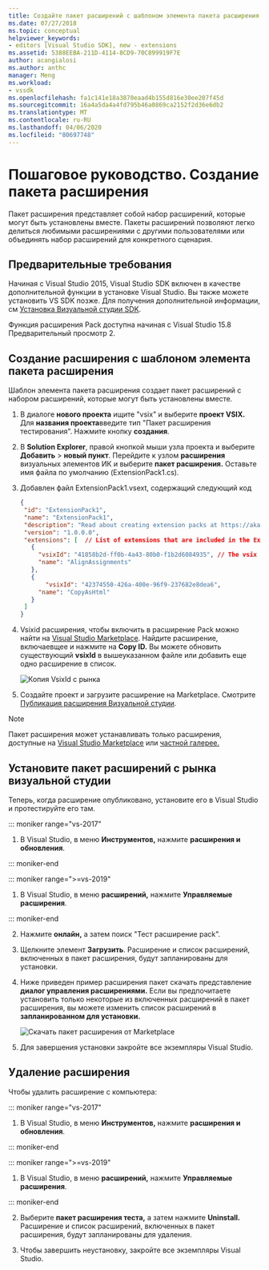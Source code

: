 ```yaml
---
title: Создайте пакет расширений с шаблоном элемента пакета расширения (ru) Документы Майкрософт
ms.date: 07/27/2018
ms.topic: conceptual
helpviewer_keywords:
- editors [Visual Studio SDK], new - extensions
ms.assetid: 5388EEBA-211D-4114-8CD9-70C899919F7E
author: acangialosi
ms.author: anthc
manager: Meng
ms.workload:
- vssdk
ms.openlocfilehash: fa1c141e18a3870eaad4b155d816e30ee207f45d
ms.sourcegitcommit: 16a4a5da4a4fd795b46a0869ca2152f2d36e6db2
ms.translationtype: MT
ms.contentlocale: ru-RU
ms.lasthandoff: 04/06/2020
ms.locfileid: "80697748"
---
```

# <a name="walkthrough-create-an-extension-pack"></a>Пошаговое руководство. Создание пакета расширения

Пакет расширения представляет собой набор расширений, которые могут быть установлены вместе. Пакеты расширений позволяют легко делиться любимыми расширениями с другими пользователями или объединять набор расширений для конкретного сценария.

## <a name="prerequisites"></a>Предварительные требования

Начиная с Visual Studio 2015, Visual Studio SDK включен в качестве дополнительной функции в установке Visual Studio. Вы также можете установить VS SDK позже. Для получения дополнительной информации, см [Установка Визуальной студии SDK](../extensibility/installing-the-visual-studio-sdk.md).

Функция расширения Pack доступна начиная с Visual Studio 15.8 Предварительный просмотр 2.

## <a name="create-an-extension-with-an-extension-pack-item-template"></a>Создание расширения с шаблоном элемента пакета расширения

Шаблон элемента пакета расширения создает пакет расширений с набором расширений, которые могут быть установлены вместе.

1. В диалоге **нового проекта** ищите "vsix" и выберите **проект VSIX.** Для **названия проекта**введите тип "Пакет расширения тестирования". Нажмите кнопку **создания**.

2. В **Solution Explorer**, правой кнопкой мыши узла проекта и выберите **Добавить** > **новый пункт**. Перейдите к узлом **расширения** визуальных элементов ИК и выберите **пакет расширения.** Оставьте имя файла по умолчанию (ExtensionPack1.cs).

3. Добавлен файл ExtensionPack1.vsext, содержащий следующий код

   ```json
   {
    "id": "ExtensionPack1",
    "name": "ExtensionPack1",
    "description": "Read about creating extension packs at https://aka.ms/vsextpack",
    "version": "1.0.0.0",
    "extensions": [  // List of extensions that are included in the Extension Pack.
      {
        "vsixId": "41858b2d-ff0b-4a43-80b0-f1b2d6084935", // The vsix id of the extension you want to   include.
        "name": "AlignAssignments"
      },
      {
          "vsixId": "42374550-426a-400e-96f9-237682e8dea6",
        "name": "CopyAsHtml"
      }
    ]
   }
   ```

4. Vsixid расширения, чтобы включить в расширение Pack можно найти на [Visual Studio Marketplace](https://marketplace.visualstudio.com/). Найдите расширение, включаевщее и нажмите на **Copy ID.** Вы можете обновить существующий **vsixId** в вышеуказанном файле или добавить еще одно расширение в список.

    ![Копия VsixId с рынка](media/vsixid-marketplace.png)

5. Создайте проект и загрузите расширение на Marketplace. Смотрите [Публикация расширения Визуальной студии](../extensibility/walkthrough-publishing-a-visual-studio-extension.md).

> [!NOTE]
> Пакет расширения может устанавливать только расширения, доступные на [Visual Studio Marketplace](https://marketplace.visualstudio.com/) или [частной галерее.](../extensibility/how-to-create-an-atom-feed-for-a-private-gallery.md)

## <a name="install-the-extension-pack-from-the-visual-studio-marketplace"></a>Установите пакет расширений с рынка визуальной студии

Теперь, когда расширение опубликовано, установите его в Visual Studio и протестируйте его там.

::: moniker range="vs-2017"

1. В Visual Studio, в меню **Инструментов,** нажмите **расширения и обновления**.

::: moniker-end

::: moniker range=">=vs-2019"

1. В Visual Studio, в меню **расширений,** нажмите **Управляемые расширения**.

::: moniker-end

2. Нажмите **онлайн,** а затем поиск "Тест расширение pack".

3. Щелкните элемент **Загрузить**. Расширение и список расширений, включенных в пакет расширения, будут запланированы для установки.

4. Ниже приведен пример расширения пакет скачать представление **диалог управления расширениями.** Если вы предпочитаете установить только некоторые из включенных расширений в пакет расширения, вы можете изменить список расширений в **запланированном для установки.**

    ![Скачать пакет расширения от Marketplace](media/vside-extensionpack.png)

5. Для завершения установки закройте все экземпляры Visual Studio.

## <a name="remove-the-extension"></a>Удаление расширения

Чтобы удалить расширение с компьютера:

::: moniker range="vs-2017"

1. В Visual Studio, в меню **Инструментов,** нажмите **расширения и обновления**.

::: moniker-end

::: moniker range=">=vs-2019"

1. В Visual Studio, в меню **расширений,** нажмите **Управляемые расширения**.

::: moniker-end

2. Выберите **пакет расширения теста,** а затем нажмите **Uninstall.** Расширение и список расширений, включенных в пакет расширения, будут запланированы для удаления.

3. Чтобы завершить неустановку, закройте все экземпляры Visual Studio.
